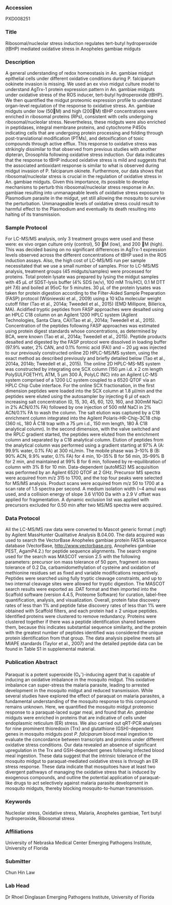 ### Accession
PXD008251

### Title
Ribosomal/nucleolar stress induction regulates tert-butyl hydroperoxide (tBHP) mediated oxidative stress in Anopheles gambiae midguts

### Description
A general understanding of redox homeostasis in An. gambiae midgut epithelial cells under different oxidative conditions during P. falciparum ookinete invasion is missing. We used an ex vivo midgut culture model to understand AgTrx-1 protein expression pattern in An. gambiae midguts under oxidative stress of the ROS inducer, tert-butyl hydroperoxide (tBHP). We then quantified the midgut proteomic expression profile to understand organ-level regulation of the response to oxidative stress. An. gambiae midguts under low (50M) and high (200M) tBHP concentrations were enriched in ribosomal proteins (RPs), consistent with cells undergoing ribosomal/nucleolar stress. Nevertheless, these midguts were also enriched in peptidases, integral membrane proteins, and cytochrome P450s indicating cells that are undergoing protein processing and folding through post-translational modification (PTMs), and detoxification of toxic compounds through active efflux. This response to oxidative stress was strikingly dissimilar to that observed from previous studies with another dipteran, Drosophila following oxidative stress induction. Our data indicates that the response to tBHP induced oxidative stress is mild and suggests that the associated antioxidant response is similar to what is observed during midgut invasion of P. falciparum okinete. Furthermore, our data shows that ribosomal/nucleolar stress is crucial in the regulation of oxidative stress in An. gambiae midguts. Given this importance, its possible to develop mechanisms to perturb this ribosomal/nucleolar stress response in An. gambiae resulting into unmanageable levels of oxidative stress exposure to Plasmodium parasite in the midgut, yet still allowing the mosquito to survive the perturbation. Unmanageable levels of oxidative stress could result to harmful effect to the Plasmodium and eventually its death resulting into halting of its transmission.

### Sample Protocol
For LC-MS/MS analysis, only 3 treatment groups were used and these were: ex vivo organ culture only (control), 50 M (low), and 200 M (high). This was decided basing on no significant differences in AgTrx-1 expression levels observed across the different concentrations of tBHP used in the ROS induction assays. Also, the high cost of LC-MS/MS run per sample necessitated that we use a small number of samples. Prior to LC-MS/MS analysis, treatment groups (45 midguts/samples) were processed for proteins. Total protein lysate was prepared by lysing the midgut samples with 45 μL of SDST-lysis buffer (4% SDS (w/v), 100 mM Tris/HCl, 0.1 M DTT pH 7.6) and boiled at 95oC for 5 minutes. 30 μL of the protein lysates was taken for protein digestion according to the Filter-Aided Sample Preparation (FASP) protocol (Wiśniewski et al., 2009) using a 10 kDa molecular weight cutoff filter (Tao et al., 2014a; Tweedell et al., 2015) (EMD Millipore, Billerica, MA). Acidified tryptic peptides from FASP approaches were desalted using an HPLC C18 column on an Agilent 1200 HPLC system (Agilent Technologies, Santa Clara, CA)(Tao et al., 2014a; Tweedell et al., 2015). Concentration of the peptides following FASP approaches was estimated using protein digest standards whose concentrations, as determined by BCA, were known (Tao et al., 2014a; Tweedell et al., 2015).  Peptide products desalted and digested by the FASP protocol were dissolved in loading buffer (97.9% water, 2% CAN, and 0.1% formic acid (FA)) and ~ 20 μg was injected to our previously constructed online 2D HPLC-MS/MS system, using the exact method as described previously and briefly detailed below (Tao et al., 2014a, 2014b; Tweedell et al., 2015). The online 2D HPLC-MS-MS system was constructed by integrating one SCX column (150 μm i.d. x 2 cm length PolySULFOETHYL ATM, 5 µm 300 Å, PolyLC INC) into an Agilent LC-MS system comprised of a 1200 LC system coupled to a 6520 QTOF via an HPLC Chip Cube interface. For the online SCX fractionation, in the first dimension peptides were loaded into the SCX column at 1.8 μl/min and the peptides were eluted using the autosampler by injecting 6 μl of each increasing salt concentration (0, 15, 30, 45, 60, 120, 160, and 300mM NaCl in 2% ACN/0.1% FA) followed by one injection of 500 mM NaCl in 2% ACN/0.1% FA to wash the column. The salt elution was captured by a C18 enrichment column integrated into the Agilent Polaris-HR-Chip-3C18 chip (360 nL, 180 Å C18 trap with a 75 μm i.d., 150 mm length, 180 Å C18 analytical column). In the second dimension, with the valve switched and the RPLC gradient started, the peptides were eluted from the enrichment column and separated by a C18 analytical column. Elution of peptides from the analytical column was performed using a gradient starting at 97% A (A: 99.9% water, 0.1% FA) at 300 nL/min. The mobile phase was 3–10% B (B: 90% ACN, 9.9% water, 0.1% FA) for 4 min, 10–35% B for 56 min, 35–99% B for 2 min, and maintained at 99% B for 6 min, followed by re-equilibration of column with 3% B for 10 min. Data-dependent (autoMS2) MS acquisition was performed by an Agilent 6520 QTOF at 2 GHz. Precursor MS spectra were acquired from m/z 315 to 1700, and the top four peaks were selected for MS/MS analysis. Product scans were acquired from m/z 50 to 1700 at a scan rate of 1.5 spectra per second. A medium isolation width (~4 amu) was used, and a collision energy of slope 3.6 V/100 Da with a 2.9 V offset was applied for fragmentation. A dynamic exclusion list was applied with precursors excluded for 0.50 min after two MS/MS spectra were acquired.

### Data Protocol
All the LC-MS/MS raw data were converted to Mascot generic format (.mgf) by Agilent MassHunter Qualitative Analysis B.04.00. The data acquired was used to search the VectorBase Anopheles gambiae protein FASTA sequence database (VectorBase, http://www.vectorbase.org, Anopheles gambiae PEST, AgamP4.2.) for peptide sequence alignments. The search engine used for the search was MASCOT version 2.5 with the following parameters: precursor ion mass tolerance of 50 ppm, fragment ion mass tolerance of 0.2 Da, carbamidomethylation of cysteine and oxidation of methionine residues set as fixed and variable modifications respectively. Peptides were searched using fully tryptic cleavage constraints, and up to two internal cleavage sites were allowed for tryptic digestion. The MASCOT search results were exported as .DAT format and then imported into the Scaffold software (version 4.4.5, Proteome Software) for curation, label-free quantification, analysis, and visualization. Overall, protein false discovery rates of less than 1% and peptide false discovery rates of less than 1% were obtained with Scaffold filters, and each protein had ≥ 2 unique peptides. Identified proteins were clustered to remove redundancy. Proteins were clustered together if there was a peptide identification shared between them, because this indicates substantial sequence similarity, and the protein with the greatest number of peptides identified was considered the unique protein identification from that group. The data analysis pipeline meets all MIAPE standards (Taylor et al., 2007) and the detailed peptide data can be found in Table S1 in supplemental material.

### Publication Abstract
Paraquat is a potent superoxide (O&#x2082;<sup>-</sup>)-inducing agent that is capable of inducing an oxidative imbalance in the mosquito midgut. This oxidative imbalance can super-stress the malaria parasite, leading to arrested development in the mosquito midgut and reduced transmission. While several studies have explored the effect of paraquat on malaria parasites, a fundamental understanding of the mosquito response to this compound remains unknown. Here, we quantified the mosquito midgut proteomic response to a paraquat-laced sugar meal, and found that <i>An. gambiae</i> midguts were enriched in proteins that are indicative of cells under endoplasmic reticulum (ER) stress. We also carried out qRT-PCR analyses for nine prominent thioredoxin (Trx) and glutathione (GSH)-dependent genes in mosquito midguts post <i>P. falciparum</i> blood meal ingestion to evaluate the concordance between transcripts and proteins under different oxidative stress conditions. Our data revealed an absence of significant upregulation in the Trx and GSH-dependent genes following infected blood meal ingestion. These data suggest that the intrinsic tolerance of the mosquito midgut to paraquat-mediated oxidative stress is through an ER stress response. These data indicate that mosquitoes have at least two divergent pathways of managing the oxidative stress that is induced by exogenous compounds, and outline the potential application of paraquat-like drugs to act selectively against malaria parasite development in mosquito midguts, thereby blocking mosquito-to-human transmission.

### Keywords
Nucleolar stress, Oxidative stress, Malaria, Anopheles gambiae, Tert butyl hydroperoxide, Ribosomal stress

### Affiliations
University of Nebraska Medical Center
Emerging Pathogens Institute, University of Florida

### Submitter
Chun Hin Law

### Lab Head
Dr Rhoel Dinglasan
Emerging Pathogens Institute, University of Florida


